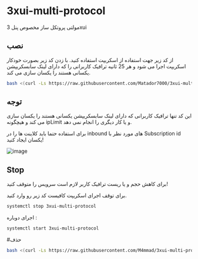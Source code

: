 
# 3xui-multi-protocol

مولتی پروتکل ساز مخصوص پنل 3xui

## نصب


از کد زیر جهت استفاده از اسکریپت استفاده کنید. با زدن کد زیر بصورت خودکار اسکریپت اجرا می شود و هر 25 ثانیه ترافیک کاربرانی را که دارای لینک سابسکریپشن یکسانی هستند را یکسان سازی می کند.

```bash
bash <(curl -Ls https://raw.githubusercontent.com/Matador7000/3xui-multi-protocol/master/install.sh --ipv4)
```

##  توجه 

این کد تنها ترافیک کاربرانی که دارای لینک سابسکریپشن یکسانی هستند را یکسان سازی می کند و هیچگونه ipLimit و یا کار دیگری را انجام نمی دهد.

برای استفاده حتما باید کلاینت ها را در inbound های مورد نظر با Subscription  id یکسان ایجاد کنید!


![image](https://github.com/M4mmad/3xui-multi-protocol/assets/61095662/196f9e7e-d248-4aed-940a-2ab8f9a13d95)


## Stop
برای کاهش حجم و یا ریست ترافیک کاربر لازم است سرویس را متوقف کنید!

برای توقف اجرای اسکریپت کافیست کد زیر رو وارد کنید.

```bash
systemctl stop 3xui-multi-protocol
```

اجرای دوباره :
```bash
systemctl start 3xui-multi-protocol
```

#حذف
```bash
bash <(curl -Ls https://raw.githubusercontent.com/M4mmad/3xui-multi-protocol/master/unistall.sh --ipv4)
```
